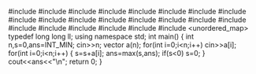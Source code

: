 #include <map>
#include <set>
#include <list>
#include <cmath>
#include <ctime>
#include <deque>
#include <queue>
#include <stack>
#include <string>
#include <bitset>
#include <cstdio>
#include <limits>
#include <vector>
#include <climits>
#include <cstring>
#include <cstdlib>
#include <fstream>
#include <numeric>
#include <sstream>
#include <iostream>
#include <algorithm>
#include <unordered_map>
typedef long long ll;
using namespace std;
int main() {
    int n,s=0,ans=INT_MIN;
    cin>>n;
    vector<ll> a(n);
    for(int i=0;i<n;i++)
        cin>>a[i];
    for(int i=0;i<n;i++)
    {
        s=s+a[i];
        ans=max(s,ans);
        if(s<0)
            s=0;
    }
    cout<<ans<<"\n";
    return 0;
}
